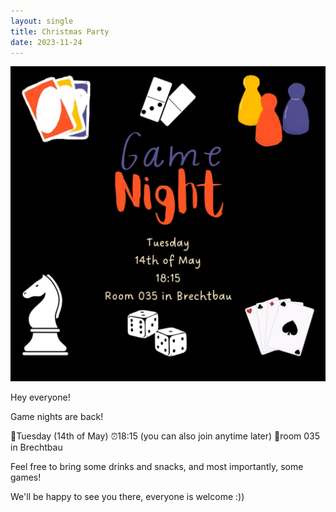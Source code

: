 ```yaml
---
layout: single
title: Christmas Party
date: 2023-11-24
---
```

![GameNight](/files/events/2024-gamenight-may.jpeg)

Hey everyone!

Game nights are back!

📆Tuesday (14th of May) 
⏰️18:15 (you can also join anytime later)
📍room 035 in Brechtbau

Feel free to bring some drinks and snacks, and most importantly, some games!

We'll be happy to see you there, everyone is welcome :))
